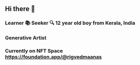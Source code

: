 ## Hi there 👋

### Learner :books: Seeker :mag: 12 year old boy from Kerala, India
### Generative Artist
### Currently on NFT Space https://foundation.app/@rigvedmaanas
 
